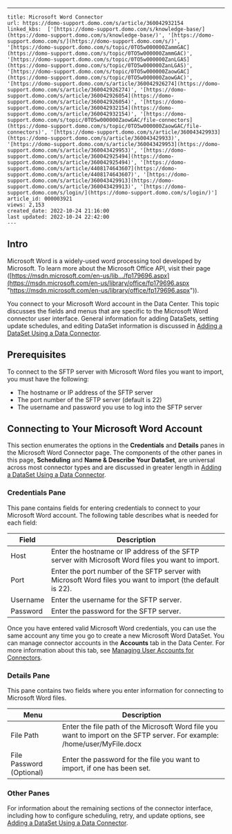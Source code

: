 ---
    title: Microsoft Word Connector
    url: https://domo-support.domo.com/s/article/360042932154
    linked_kbs:  ['[https://domo-support.domo.com/s/knowledge-base/](https://domo-support.domo.com/s/knowledge-base/)', '[https://domo-support.domo.com/s/](https://domo-support.domo.com/s/)', '[https://domo-support.domo.com/s/topic/0TO5w000000ZammGAC](https://domo-support.domo.com/s/topic/0TO5w000000ZammGAC)', '[https://domo-support.domo.com/s/topic/0TO5w000000ZanLGAS](https://domo-support.domo.com/s/topic/0TO5w000000ZanLGAS)', '[https://domo-support.domo.com/s/topic/0TO5w000000ZaowGAC](https://domo-support.domo.com/s/topic/0TO5w000000ZaowGAC)', '[https://domo-support.domo.com/s/article/360042926274](https://domo-support.domo.com/s/article/360042926274)', '[https://domo-support.domo.com/s/article/360042926054](https://domo-support.domo.com/s/article/360042926054)', '[https://domo-support.domo.com/s/article/360042932154](https://domo-support.domo.com/s/article/360042932154)', '[https://domo-support.domo.com/s/topic/0TO5w000000ZaowGAC/file-connectors](https://domo-support.domo.com/s/topic/0TO5w000000ZaowGAC/file-connectors)', '[https://domo-support.domo.com/s/article/360043429933](https://domo-support.domo.com/s/article/360043429933)', '[https://domo-support.domo.com/s/article/360043429953](https://domo-support.domo.com/s/article/360043429953)', '[https://domo-support.domo.com/s/article/360042925494](https://domo-support.domo.com/s/article/360042925494)', '[https://domo-support.domo.com/s/article/4408174643607](https://domo-support.domo.com/s/article/4408174643607)', '[https://domo-support.domo.com/s/article/360043429913](https://domo-support.domo.com/s/article/360043429913)', '[https://domo-support.domo.com/s/login/](https://domo-support.domo.com/s/login/)']
    article_id: 000003921
    views: 2,153
    created_date: 2022-10-24 21:16:00
    last updated: 2022-10-24 22:42:00
    ---



Intro
-----


Microsoft Word is a widely-used word processing tool developed by Microsoft. To learn more about the Microsoft Office API, visit their page ([https://msdn.microsoft.com/en-us/lib.../fp179696.aspx](https://msdn.microsoft.com/en-us/library/office/fp179696.aspx "https://msdn.microsoft.com/en-us/library/office/fp179696.aspx")).  


You connect to your Microsoft Word account in the Data Center. This topic discusses the fields and menus that are specific to the Microsoft Word connector user interface. General information for adding DataSets, setting update schedules, and editing DataSet information is discussed in [Adding a DataSet Using a Data Connector](/s/article/360042926274).


Prerequisites
-------------


To connect to the SFTP server with Microsoft Word files you want to import, you must have the following:


* The hostname or IP address of the SFTP server
* The port number of the SFTP server (default is 22)
* The username and password you use to log into the SFTP server


Connecting to Your Microsoft Word Account
-----------------------------------------


This section enumerates the options in the **Credentials** and **Details** panes in the Microsoft Word Connector page. The components of the other panes in this page, **Scheduling** and **Name & Describe Your DataSet**, are universal across most connector types and are discussed in greater length in [Adding a DataSet Using a Data Connector](/s/article/360042926274 "Adding a DataSet Using a Data Connector").


### Credentials Pane


This pane contains fields for entering credentials to connect to your Microsoft Word account. The following table describes what is needed for each field:  




| Field | Description |
| --- | --- |
| Host | Enter the hostname or IP address of the SFTP server with Microsoft Word files you want to import. |
| Port | Enter the port number of the SFTP server with Microsoft Word files you want to import (the default is 22). |
| Username | Enter the username for the SFTP server. |
| Password | Enter the password for the SFTP server. |


Once you have entered valid Microsoft Word credentials, you can use the same account any time you go to create a new Microsoft Word DataSet. You can manage connector accounts in the **Accounts** tab in the Data Center. For more information about this tab, see [Managing User Accounts for Connectors](/s/article/360042926054 "Managing User Accounts for Connectors").


### Details Pane


This pane contains two fields where you enter information for connecting to Microsoft Word files.




| Menu | Description |
| --- | --- |
| File Path | Enter the file path of the Microsoft Word file you want to import on the SFTP server. For example: /home/user/MyFile.docx |
| File Password (Optional) | Enter the password for the file you want to import, if one has been set. |


### Other Panes


For information about the remaining sections of the connector interface, including how to configure scheduling, retry, and update options, see [Adding a DataSet Using a Data Connector](/s/article/360042926274).

